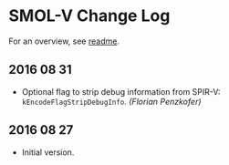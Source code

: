 # SMOL-V Change Log

For an overview, see [readme](README.md).

## 2016 08 31

* Optional flag to strip debug information from SPIR-V: `kEncodeFlagStripDebugInfo`. *(Florian Penzkofer)*


## 2016 08 27

* Initial version.
